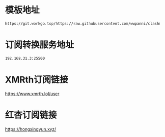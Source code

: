# 模板地址
```sh
https://git.workgo.top/https://raw.githubusercontent.com/wwpanni/clashmuban/refs/heads/main/clash.ini
```
# 订阅转换服务地址
```sh
192.168.31.3:25500
```
# XMRth订阅链接
https://www.xmrth.lol/user
# 红杏订阅链接
https://hongxingyun.xyz/
